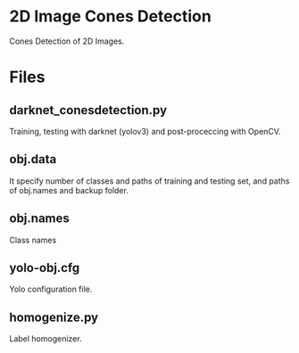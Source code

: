# 2D Image Cones Detection

Cones Detection of 2D Images.

# Files

## darknet_conesdetection.py

Training, testing with darknet (yolov3) and post-proceccing with OpenCV.

## obj.data

It specify number of classes and paths of training and testing set, and paths of obj.names and backup folder. 

## obj.names

Class names

## yolo-obj.cfg

Yolo configuration file.

## homogenize.py

Label homogenizer.
